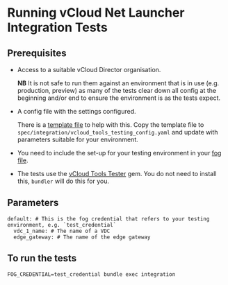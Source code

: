 # Running vCloud Net Launcher Integration Tests

## Prerequisites

- Access to a suitable vCloud Director organisation.

  **NB** It is not safe to run them against an environment that is in use
  (e.g. production, preview) as many of the tests clear down all config at
  the beginning and/or end to ensure the environment is as the tests expect.

- A config file with the settings configured.

  There is a [template file](spec/integration/vcloud_tools_testing_config.yaml.template) to
  help with this. Copy the template file to `spec/integration/vcloud_tools_testing_config.yaml`
  and update with parameters suitable for your environment.

- You need to include the set-up for your testing environment in your
  [fog file](https://github.com/gds-operations/vcloud-core#credentials).

- The tests use the [vCloud Tools Tester](http://rubygems.org/gems/vcloud-tools-tester) gem.
  You do not need to install this, `bundler` will do this for you.

## Parameters

````
default: # This is the fog credential that refers to your testing environment, e.g. `test_credential`
  vdc_1_name: # The name of a VDC
  edge_gateway: # The name of the edge gateway
````

## To run the tests

  `FOG_CREDENTIAL=test_credential bundle exec integration`
